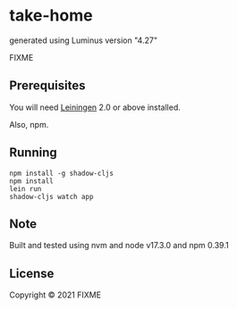# take-home

generated using Luminus version "4.27"

FIXME

## Prerequisites

You will need [Leiningen][1] 2.0 or above installed.

[1]: https://github.com/technomancy/leiningen

Also, npm.

## Running

    npm install -g shadow-cljs
    npm install
    lein run
    shadow-cljs watch app

## Note
Built and tested using nvm and node v17.3.0 and npm 0.39.1

## License

Copyright © 2021 FIXME
